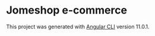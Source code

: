 # Jomeshop e-commerce

This project was generated with [Angular CLI](https://github.com/angular/angular-cli) version 11.0.1.

